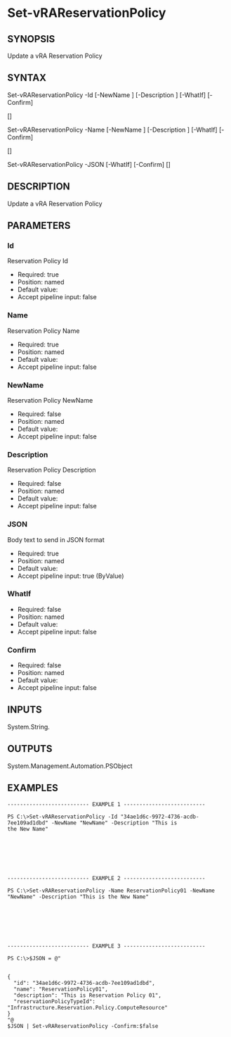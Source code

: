 # Set-vRAReservationPolicy

## SYNOPSIS
    
Update a vRA Reservation Policy

## SYNTAX
 Set-vRAReservationPolicy -Id <String> [-NewName <String>] [-Description <String>] [-WhatIf] [-Confirm]  [<CommonParameters>] Set-vRAReservationPolicy -Name <String> [-NewName <String>] [-Description <String>] [-WhatIf] [-Confirm]  [<CommonParameters>] Set-vRAReservationPolicy -JSON <String> [-WhatIf] [-Confirm] [<CommonParameters>]    

## DESCRIPTION

Update a vRA Reservation Policy

## PARAMETERS


### Id

Reservation Policy Id

* Required: true
* Position: named
* Default value: 
* Accept pipeline input: false

### Name

Reservation Policy Name

* Required: true
* Position: named
* Default value: 
* Accept pipeline input: false

### NewName

Reservation Policy NewName

* Required: false
* Position: named
* Default value: 
* Accept pipeline input: false

### Description

Reservation Policy Description

* Required: false
* Position: named
* Default value: 
* Accept pipeline input: false

### JSON

Body text to send in JSON format

* Required: true
* Position: named
* Default value: 
* Accept pipeline input: true (ByValue)

### WhatIf


* Required: false
* Position: named
* Default value: 
* Accept pipeline input: false

### Confirm


* Required: false
* Position: named
* Default value: 
* Accept pipeline input: false

## INPUTS

System.String.

## OUTPUTS

System.Management.Automation.PSObject

## EXAMPLES
```
-------------------------- EXAMPLE 1 --------------------------

PS C:\>Set-vRAReservationPolicy -Id "34ae1d6c-9972-4736-acdb-7ee109ad1dbd" -NewName "NewName" -Description "This is 
the New Name"







-------------------------- EXAMPLE 2 --------------------------

PS C:\>Set-vRAReservationPolicy -Name ReservationPolicy01 -NewName "NewName" -Description "This is the New Name"







-------------------------- EXAMPLE 3 --------------------------

PS C:\>$JSON = @"


{
  "id": "34ae1d6c-9972-4736-acdb-7ee109ad1dbd",
  "name": "ReservationPolicy01",
  "description": "This is Reservation Policy 01",
  "reservationPolicyTypeId": "Infrastructure.Reservation.Policy.ComputeResource"
}
"@
$JSON | Set-vRAReservationPolicy -Confirm:$false
```

